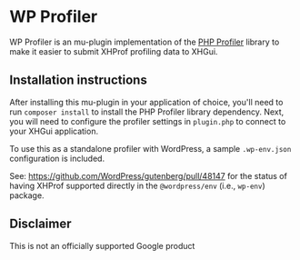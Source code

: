 # WP Profiler

WP Profiler is an mu-plugin implementation of the [PHP Profiler](https://github.com/perftools/php-profiler) library to make it easier to submit XHProf profiling data to XHGui.

## Installation instructions

After installing this mu-plugin in your application of choice, you'll need to run `composer install` to install the PHP Profiler library dependency. Next, you will need to configure the profiler settings in `plugin.php` to connect to your XHGui application.

To use this as a standalone profiler with WordPress, a sample `.wp-env.json` configuration is included.

See: https://github.com/WordPress/gutenberg/pull/48147 for the status of having XHProf supported directly in the `@wordpress/env` (i.e., `wp-env`) package.

## Disclaimer

This is not an officially supported Google product
